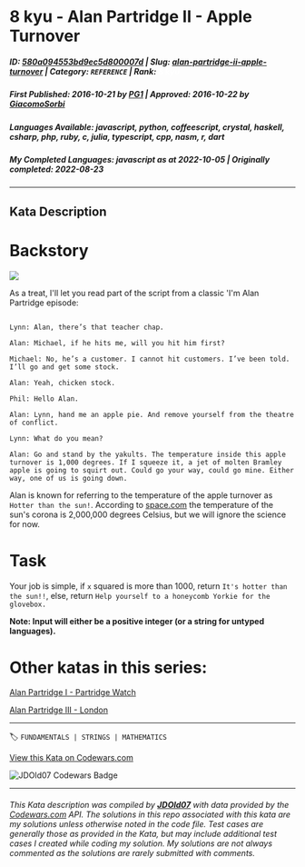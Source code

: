 # 8 kyu - Alan Partridge II - Apple Turnover

##### **ID**: [580a094553bd9ec5d800007d](https://www.codewars.com/kata/580a094553bd9ec5d800007d) | **Slug**: [alan-partridge-ii-apple-turnover](https://www.codewars.com/kata/580a094553bd9ec5d800007d) | **Category**: `REFERENCE` | **Rank**: <span style="color:white">8 kyu</span>

##### **First Published**: 2016-10-21 ***by*** [PG1](https://www.codewars.com/users/PG1) | **Approved**: 2016-10-22 ***by*** [GiacomoSorbi](https://www.codewars.com/users/GiacomoSorbi)

##### **Languages Available**: javascript, python, coffeescript, crystal, haskell, csharp, php, ruby, c, julia, typescript, cpp, nasm, r, dart

##### **My Completed Languages**: javascript ***as at*** 2022-10-05 | **Originally completed**: 2022-08-23

---

## Kata Description


# Backstory

<img src="https://pbs.twimg.com/media/BQRHvcFCQAABGH6.jpg">



As a treat, I'll let you read part of the script from a classic 'I'm Alan Partridge episode:

```

Lynn: Alan, there’s that teacher chap.

Alan: Michael, if he hits me, will you hit him first?

Michael: No, he’s a customer. I cannot hit customers. I’ve been told. I’ll go and get some stock.

Alan: Yeah, chicken stock.

Phil: Hello Alan.

Alan: Lynn, hand me an apple pie. And remove yourself from the theatre of conflict.

Lynn: What do you mean?

Alan: Go and stand by the yakults. The temperature inside this apple turnover is 1,000 degrees. If I squeeze it, a jet of molten Bramley apple is going to squirt out. Could go your way, could go mine. Either way, one of us is going down.

```

Alan is known for referring to the temperature of the apple turnover as `Hotter than the sun!`. According to  <a href="http://www.space.com/17137-how-hot-is-the-sun.html">space.com</a> the temperature of the sun's corona is 2,000,000 degrees Celsius, but we will ignore the science for now. 



# Task

Your job is simple, if `x` squared is more than 1000, return `It's hotter than the sun!!`, else, return `Help yourself to a honeycomb Yorkie for the glovebox.`



**Note: Input will either be a positive integer (or a string for untyped languages).**



# Other katas in this series:

<a href="https://www.codewars.com/kata/alan-partridge-i-partridge-watch">Alan Partridge I - Partridge Watch</a><br>

<a href="https://www.codewars.com/kata/alan-partridge-iii-london">Alan Partridge III - London</a>



---


🏷 `FUNDAMENTALS | STRINGS | MATHEMATICS`


[View this Kata on Codewars.com](https://www.codewars.com/kata/580a094553bd9ec5d800007d)

![](https://www.codewars.com/users/jdold07/badges/large "JDOld07 Codewars Badge")

---

###### *This Kata description was compiled by [**JDOld07**](https://tpstech.dev) with data provided by the [Codewars.com](https://www.codewars.com) API.  The solutions in this repo associated with this kata are my solutions unless otherwise noted in the code file.  Test cases are generally those as provided in the Kata, but may include additional test cases I created while coding my solution.  My solutions are not always commented as the solutions are rarely submitted with comments.*
